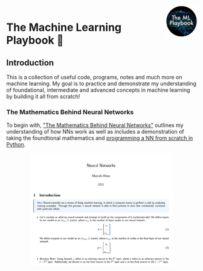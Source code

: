 <a href="https://github.com/MustafaKhan670093/3D-Resnet-Research-UTMIST/blob/main/README.md#3d-resnets-research--utmist-">
    <img src="Images/ml-playbook.png" alt="The ML Playbook" title="The ML Playbook" align="right" height="80" />
</a>

# The Machine Learning Playbook 📕

## Introduction

This is a collection of useful code, programs, notes and much more on machine learning. My goal is to practice and demonstrate my understanding of foundational, intermediate and advanced concepts in machine learning by building it all from scratch!

### The Mathematics Behind Neural Networks

To begin with, ["The Mathematics Behind Neural Networks"](https://github.com/MustafaKhan670093/Machine-Learning-Playbook/blob/master/The%20Mathematics%20Behind%20Neural%20Networks%20-%20By%20Mustafa.pdf) outlines my understanding of how NNs work as well as includes a demonstration of taking the foundtional mathematics and [programming a NN from scratch in Python](https://github.com/MustafaKhan670093/Machine-Learning-Playbook/blob/master/Making_A_NN_From_Scratch.ipynb). 

<p align="center">
  <img src="Images/nn-math.png" alt="NN Math" title="NN Math" height="300" />
</p>



